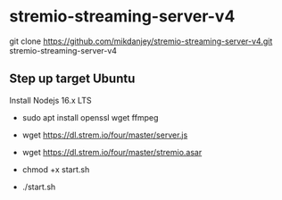 # stremio-streaming-server-v4

git clone https://github.com/mikdanjey/stremio-streaming-server-v4.git stremio-streaming-server-v4

## Step up target Ubuntu

Install Nodejs 16.x LTS

* sudo apt install openssl wget ffmpeg

* wget https://dl.strem.io/four/master/server.js
* wget https://dl.strem.io/four/master/stremio.asar

* chmod +x start.sh

* ./start.sh
